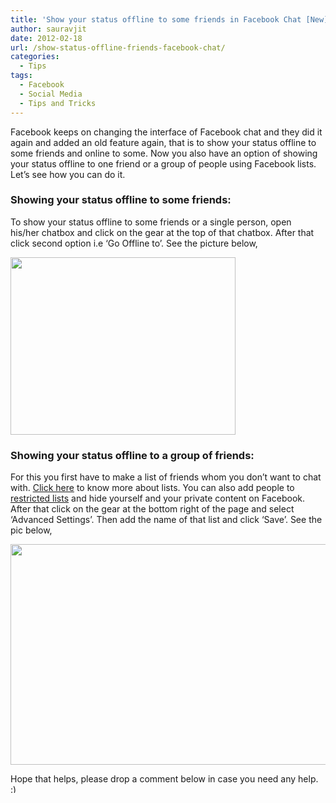 ```yaml
---
title: 'Show your status offline to some friends in Facebook Chat [New]'
author: sauravjit
date: 2012-02-18
url: /show-status-offline-friends-facebook-chat/
categories:
  - Tips
tags:
  - Facebook
  - Social Media
  - Tips and Tricks
---
```

Facebook keeps on changing the interface of Facebook chat and they did it again and added an old feature again, that is to show your status offline to some friends and online to some. Now you also have an option of showing your status offline to one friend or a group of people using Facebook lists. Let&#8217;s see how you can do it.

### Showing your status offline to some friends:

To show your status offline to some friends or a single person, open his/her chatbox and click on the gear at the top of that chatbox. After that click second option i.e &#8216;Go Offline to&#8217;. See the picture below,

<img class="aligncenter size-full wp-image-55093" title="chat offline" src="http://cdn.devilsworkshop.org/files/2012/02/chat-offline.jpg" alt="" width="360" height="284" />

### Showing your status offline to a group of friends:

For this you first have to make a list of friends whom you don&#8217;t want to chat with. <a href="http://devilsworkshop.org/facebook-introduces-smart-friends-lists/" target="_blank">Click here</a> to know more about lists. You can also add people to <a href="http://devilsworkshop.org/hide-facebook-updates-friends-restricted-list/" target="_blank">restricted lists</a> and hide yourself and your private content on Facebook. After that click on the gear at the bottom right of the page and select &#8216;Advanced Settings&#8217;. Then add the name of that list and click &#8216;Save&#8217;. See the pic below,

<img class="aligncenter size-medium wp-image-55094" title="chat hidden-1" src="http://cdn.devilsworkshop.org/files/2012/02/chat-hidden-1-600x353.jpg" alt="" width="600" height="353" />

Hope that helps, please drop a comment below in case you need any help. <img src="http://devilsworkshop.org/wp-includes/images/smilies/simple-smile.png" alt=":)" class="wp-smiley" style="height: 1em; max-height: 1em;" />
